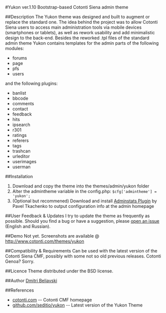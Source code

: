 #Yukon ver.1.10
Bootstrap-based Cotonti Siena admin theme 

##Description
The Yukon theme was designed and built to augment or replace the standard one. The idea behind the project was to allow Cotonti Siena users to access main administration tools via mobile devices (smartphones or tablets), as well as rework usability and add minimalistic design to the back-end.
Besides the reworked .tpl files of the standard admin theme Yukon contains templates for the admin parts of the following modules:
- forums
- page
- pfs
- users

and the following plugins:
- banlist
- bbcode
- comments
- contact
- feedback
- hits
- ipsearch
- r301
- ratings
- referers
- tags
- trashcan
- urleditor
- userimages
- userman

##Installation
1. Download and copy the theme into the themes/admin/yukon folder
2. Alter the admintheme variable in the config.php: `$cfg['admintheme'] = 'yukon';`
3. (Optional but recommened) Download and install [Adminstats Plugin](https://github.com/Dayver/adminstats) by Pavel Tkachenko to output configuration info at the admin homepage

##User Feedback & Updates
I try to update the theme as frequently as possible. Should you find a bug or have a suggestion, please [open an issue](https://github.com/seditio/yukon/issues) (English and Russian).

##Demo
Not yet. Screenshots are available @ http://www.cotonti.com/themes/yukon

##Compatibility & Requirements
Can be used with the latest version of the Cotonti Siena CMF, possibly with some not so old previous releases.
Cotonti Genoa? Sorry.

##Licence
Theme distributed under the BSD license.

##Author
[Dmitri Beliavski](http://github.com/seditio)

##References
- [cotonti.com](http://www.cotonti.com) -- Cotonti CMF homepage
- [github.com/seditio/yukon](http://github.com/seditio/yukon) -- Latest version of the Yukon Theme

